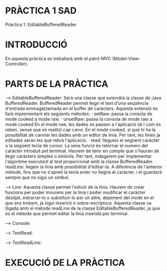 # PRÀCTICA 1 SAD
Pràctica 1: EditableBufferedReader

# INTRODUCCIÓ
En aquesta pràctica es treballarà amb el patró MVC (Model-View-Controller).


# PARTS DE LA PRÀCTICA
--> EditableBufferedReader: Serà una classe que extendrà la classe de Java BufferedReader. BufferedReader permet llegir el text         d'una seqüència d'entrada emmagatzemada en el buffer de caràcters. 
    Aquesta extensió es farà implementant els següents mètodes:
    · setRaw: passa la consola de mode cooked a mode raw. 
    · unsetRaw: passa la consola de mode raw a mode cooked
    En el mode raw, les dades es passen a l'aplicació tal i com es reben, sense que es realitzi cap canvi.
    En el mode cooked, sí que hi ha la possibilitat de canviar les dades amb un editor de linia. Per tant, les linies ja editades       seran les que rebrà l'aplicació.
    · read: llegueix el següent caràcter o la següent tecla de cursor. La seva funció és retornar el numero del caràcter                introduit pel terminal. Haurem de tenir en compte que s'hauran de llegir caràcters simples o símbols. Per tant, indagarem        per implementar l'algoritme executant al test proporcionat amb la classe BufferedReader. 
    · readLine: llegeix la linia amb possibilitat d'editar-la. A diferència de l'anterior mètode, fins que no s'apreti la tecla          enter no llegirà el caràcter, i el guardarà sempre que no sigui un simbol.

--> Line: Aquesta classe permet l'edició de la línia. Haurem de crear funcions per poder mourens per la linia i poder modificar el caràcter desitjat, esborrar-lo o substituir-lo per un altre, depenent del mode en el que ens trobem, ja sigui inserció o sobre-escriptura. Aquesta classe va lligada amb el mètode readLine de la classe EditableBufferedReader, ja que es el mètode que permet editar la linia inserida per terminal.

--> Console: 

--> TestRead:

--> TestReadLine: 

# EXECUCIÓ DE LA PRÀCTICA

